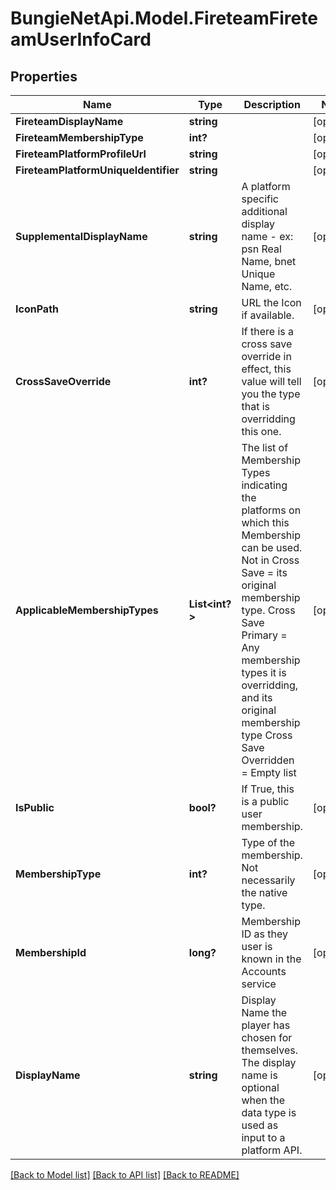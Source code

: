 # BungieNetApi.Model.FireteamFireteamUserInfoCard
## Properties

Name | Type | Description | Notes
------------ | ------------- | ------------- | -------------
**FireteamDisplayName** | **string** |  | [optional] 
**FireteamMembershipType** | **int?** |  | [optional] 
**FireteamPlatformProfileUrl** | **string** |  | [optional] 
**FireteamPlatformUniqueIdentifier** | **string** |  | [optional] 
**SupplementalDisplayName** | **string** | A platform specific additional display name - ex: psn Real Name, bnet Unique Name, etc. | [optional] 
**IconPath** | **string** | URL the Icon if available. | [optional] 
**CrossSaveOverride** | **int?** | If there is a cross save override in effect, this value will tell you the type that is overridding this one. | [optional] 
**ApplicableMembershipTypes** | **List<int?>** | The list of Membership Types indicating the platforms on which this Membership can be used.   Not in Cross Save &#x3D; its original membership type. Cross Save Primary &#x3D; Any membership types it is overridding, and its original membership type Cross Save Overridden &#x3D; Empty list | [optional] 
**IsPublic** | **bool?** | If True, this is a public user membership. | [optional] 
**MembershipType** | **int?** | Type of the membership. Not necessarily the native type. | [optional] 
**MembershipId** | **long?** | Membership ID as they user is known in the Accounts service | [optional] 
**DisplayName** | **string** | Display Name the player has chosen for themselves. The display name is optional when the data type is used as input to a platform API. | [optional] 

[[Back to Model list]](../README.md#documentation-for-models) [[Back to API list]](../README.md#documentation-for-api-endpoints) [[Back to README]](../README.md)

